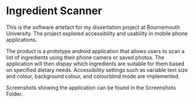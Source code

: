 # Ingredient Scanner
This is the software artefact for my dissertation project at Bournemouth University.
The project explored accessibility and usability in mobile phone applications.

The product is a prototype android application that allows users to scan a list of ingredients using their phone camera or saved photos.
The application will then dispay which ingredients are suitable for them based on specified dietary needs.
Accessibility settings such as variable text size and colour, background colour, and colourblind mode are implemented.

Screenshots showing the application can be found in the Screenshots Folder.
